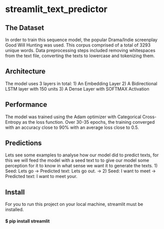 # streamlit_text_predictor
<h2>The Dataset</h2>
In order to train this sequence model, the popular Drama/Indie screenplay Good Will Hunting was used.
This corpus comprised of a total of 3293 unique words.
Data preprocessing steps included removing whitespaces from the text file, converting the texts to lowercase and tokenizing them.
<h2>Architecture</h2>
The model uses 3 layers in total:
  1) An Embedding Layer 
  2) A Bidirectional LSTM layer with 150 units
  3) A Dense Layer with SOFTMAX Activation
<h2>Performance</h2>
The model was trained using the Adam optimizer with Categorical Cross-Entropy as the loss function.
Over 30-35 epochs, the training converged with an accuracy close to 90% with an average loss close to 0.5.
<h2>Predictions</h2>
Lets see some examples to analyse how our model did to predict texts, for this we will feed the model with a seed text to to give our model some perception for it to know in what sense we want it to generate the texts.
1)
Seed: Lets go ->
Predicted text: Lets go out. ->
2)
Seed: I want to meet ->
Predicted text: I want to meet your.
<h2>Install</h2>
For you to run this project on your local machine, streamlit must be installed.
<h4>$ pip install streamlit</h4>





